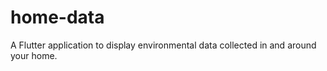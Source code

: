# home-data

A Flutter application to display environmental data collected in and around your home.
